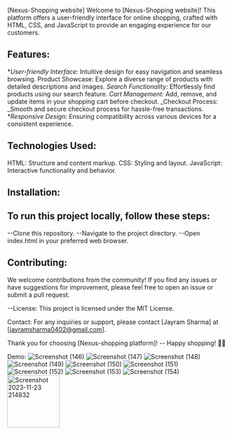 [Nexus-Shopping website]
Welcome to [Nexus-Shopping website]! This platform offers a user-friendly interface for online shopping, crafted with HTML, CSS, and JavaScript to provide an engaging experience for our customers.

Features:
--------------------------------------------
**User-friendly Interface:* Intuitive design for easy navigation and seamless browsing.
Product Showcase: Explore a diverse range of products with detailed descriptions and images.
_Search Functionality:_ Effortlessly find products using our search feature.
_Cart Management:_ Add, remove, and update items in your shopping cart before checkout.
_Checkout Process: _Smooth and secure checkout process for hassle-free transactions.
**Responsive Design:* Ensuring compatibility across various devices for a consistent experience.

Technologies Used:
--------------------------------------------
HTML: Structure and content markup.
CSS: Styling and layout.
JavaScript: Interactive functionality and behavior.

Installation:
----------------------------------------------------
To run this project locally, follow these steps:
-------------------------------------------------------
--Clone this repository.
--Navigate to the project directory.
--Open index.html in your preferred web browser.

Contributing:
------------------------------------------------
We welcome contributions from the community! If you find any issues or have suggestions for improvement, please feel free to open an issue or submit a pull request.

--License:
This project is licensed under the MIT License.

Contact:
For any inquiries or support, please contact [Jayram Sharma] at [jayramsharma0402@gmail.com].

Thank you for choosing [Nexus-shopping platform]! 
-- Happy shopping! 🛒🎉

Demo:
![Screenshot (146)](https://github.com/jayram0402/Shopping-responsive_website/assets/147648366/3d07877c-792c-4385-af70-94e13062c449)
![Screenshot (147)](https://github.com/jayram0402/Shopping-responsive_website/assets/147648366/401cc39f-f991-4b6d-b683-db9c0468799b)
![Screenshot (148)](https://github.com/jayram0402/Shopping-responsive_website/assets/147648366/9cc3625e-1d3a-44d1-87b7-8a8fa761f1df)
![Screenshot (149)](https://github.com/jayram0402/Shopping-responsive_website/assets/147648366/e7212c9c-938b-41c6-96db-6e475f55dccc)
![Screenshot (150)](https://github.com/jayram0402/Shopping-responsive_website/assets/147648366/64f203c4-b3dd-471a-bae1-04057801b07b)
![Screenshot (151)](https://github.com/jayram0402/Shopping-responsive_website/assets/147648366/8b73c455-d1bd-4bae-831c-410c0a09d209)
![Screenshot (152)](https://github.com/jayram0402/Shopping-responsive_website/assets/147648366/7627afb4-8810-4e59-95f7-1c39e6f27c13)
![Screenshot (153)](https://github.com/jayram0402/Shopping-responsive_website/assets/147648366/e72c43fd-044f-484a-a98c-9bdb24823be5)
![Screenshot (154)](https://github.com/jayram0402/Shopping-responsive_website/assets/147648366/52142235-7921-493a-8662-6bcb9d6d209f)
<img width="119" alt="Screenshot 2023-11-23 214832" src="https://github.com/jayram0402/Shopping-responsive_website/assets/147648366/cdc51542-3c97-4e37-9ab2-477f996073f4">





